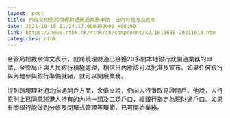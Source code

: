 ```yaml
---
layout: post
title: 余偉文相信跨境理財通開通業務申請　日內可批准及宣布
date: 2021-10-18 11:24:17.000000000 +08:00
link: https://news.rthk.hk/rthk/ch/component/k2/1615688-20211018.htm
categories: rthk
---
```


金管局總裁余偉文表示，就跨境理財通已接獲20多間本地銀行就開通業務的申請，金管局正與人民銀行積極處理，相信日內應該可以批准及宣布。如果任何銀行與內地參與銀行準備就緒，就可以開展業務。

提到跨境理財通北向通開戶方面，余偉文說，仍向人行爭取見證開戶。他說，人行原則上已同意將港人持有的內地一類及二類戶口，經銀行指定為理財通戶口。如果有關銀行能做到分帳及閉環式管理等環節，已可開始業務。
